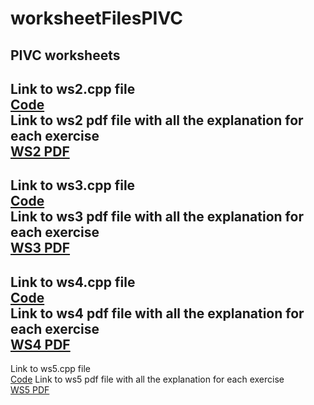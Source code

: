 # worksheetFilesPIVC
 PIVC worksheets
---------------------------------------------------------------
Link to ws2.cpp file  
[Code](ws2/ws2.cpp)  
Link to ws2 pdf file with all the explanation for each exercise  
[WS2 PDF](pdfs/Worksheet2_pdfversion.pdf)
---------------------------------------------------------------
Link to ws3.cpp file  
[Code](ws3/ws3.cpp)  
Link to ws3 pdf file with all the explanation for each exercise  
[WS3 PDF](pdfs/Worksheet3_pdfversion.pdf)
---------------------------------------------------------------
Link to ws4.cpp file  
[Code](ws4/ws4.cpp)  
Link to ws4 pdf file with all the explanation for each exercise  
[WS4 PDF](pdfs/Worksheet4_pdfversion.pdf)
---------------------------------------------------------------
Link to ws5.cpp file  
[Code](ws5/ws5.cpp)
Link to ws5 pdf file with all the explanation for each exercise  
[WS5 PDF](pdfs/Worksheet5_pdfversion.pdf)

